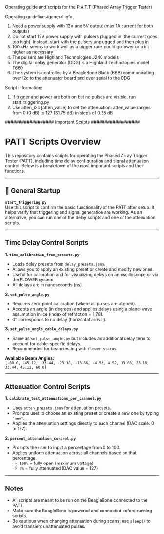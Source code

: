 Operating guide and scripts for the P.A.T.T (Phased Array Trigger Tester)

Operating guidelines/general info:
1. Need a power supply with 12V and 5V output (max 1A current for both outputs)
2. Do not start 12V power supply with pulsers plugged in (the current goes too high). Instead,
start with the pulsers unplugged and then plug in
3. 100 kHz seems to work well as a trigger rate, could go lower or a bit higher as necessary
4. The pulsers are Highland Technologies J240 models
5. The digital delay generator (DDG) is a Highland Technologies model T660
6. The system is controlled by a BeagleBone Black (BBB) communicating over i2c to the attenuator board and over serial to the DDG

Script information:
1. If trigger and power are both on but no pulses are visible, run start_triggering.py
2. Use atten_i2c [atten_value] to set the attenuation: atten_value ranges from 0 (0 dB) to 127 (31.75 dB) in steps of 0.25 dB

##################
Important Scripts
##################

# PATT Scripts Overview

This repository contains scripts for operating the Phased Array Trigger Tester (PATT), including time delay configuration and signal attenuation control. Below is a breakdown of the most important scripts and their functions.

---

## 🔹 General Startup

**`start_triggering.py`**  
Use this script to confirm the basic functionality of the PATT after setup. It helps verify that triggering and signal generation are working. As an alternative, you can run one of the delay scripts and one of the attenuation scripts.

---

## Time Delay Control Scripts

**1. `time_calibration_from_presets.py`**  
- Loads delay presets from `delay_presets.json`.  
- Allows you to apply an existing preset or create and modify new ones.  
- Useful for calibration and for visualizing delays on an oscilloscope or via the FLOWER system.  
- All delays are in nanoseconds (ns).

**2. `set_pulse_angle.py`**  
- Requires zero-point calibration (where all pulses are aligned).  
- Accepts an angle (in degrees) and applies delays using a plane-wave assumption in ice (index of refraction = 1.78).  
- 0° corresponds to no delay (horizontal arrival).

**3. `set_pulse_angle_cable_delays.py`**  
- Same as `set_pulse_angle.py` but includes an additional delay term to account for cable-specific delays.  
- Recommended for beam testing with `flower-status`.

**Available Beam Angles:**  
`[-60.0, -45.12, -33.44, -23.18, -13.66, -4.52, 4.52, 13.66, 23.18, 33.44, 45.12, 60.0]`

---

## Attenuation Control Scripts

**1. `calibrate_test_attenuations_per_channel.py`**  
- Uses `atten_presets.json` for attenuation presets.  
- Prompts user to choose an existing preset or create a new one by typing `"new"`.  
- Applies the attenuation settings directly to each channel (DAC scale: 0 to 127).

**2. `percent_attenuation_control.py`**  
- Prompts the user to input a percentage from 0 to 100.  
- Applies uniform attenuation across all channels based on that percentage.  
  - `100%` = fully open (maximum voltage)  
  - `0%` = fully attenuated (DAC value = 127)

---

## Notes

- All scripts are meant to be run on the BeagleBone connected to the PATT.
- Make sure the BeagleBone is powered and connected before running scripts.
- Be cautious when changing attenuation during scans; use `sleep()` to avoid transient unattenuated pulses.

